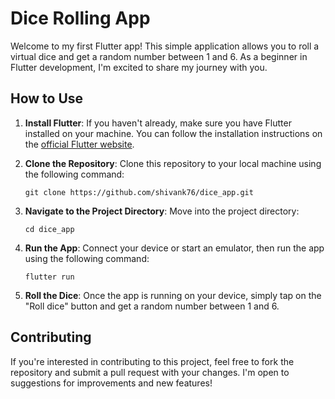 # Dice Rolling App

Welcome to my first Flutter app! This simple application allows you to roll a virtual dice and get a random number between 1 and 6. As a beginner in Flutter development, I'm excited to share my journey with you.

## How to Use

1. **Install Flutter**: If you haven't already, make sure you have Flutter installed on your machine. You can follow the installation instructions on the [official Flutter website](https://flutter.dev/docs/get-started/install).

2. **Clone the Repository**: Clone this repository to your local machine using the following command:

    ```git clone https://github.com/shivank76/dice_app.git```


3. **Navigate to the Project Directory**: Move into the project directory:

    ```cd dice_app```

4. **Run the App**: Connect your device or start an emulator, then run the app using the following command:

    ```flutter run```

5. **Roll the Dice**: Once the app is running on your device, simply tap on the "Roll dice" button and get a random number between 1 and 6.

## Contributing

If you're interested in contributing to this project, feel free to fork the repository and submit a pull request with your changes. I'm open to suggestions for improvements and new features!


<!-- use readme.so -->
